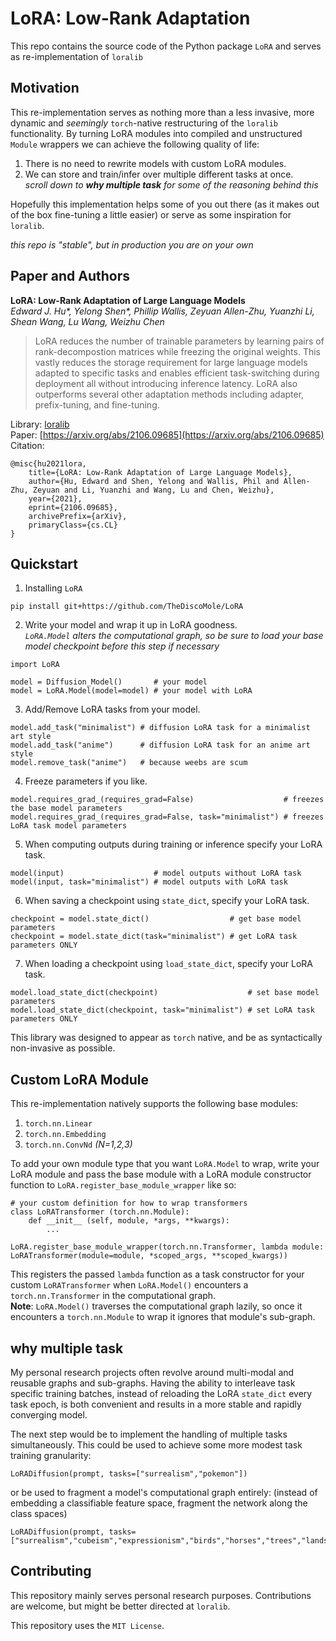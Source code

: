 # LoRA: Low-Rank Adaptation

This repo contains the source code of the Python package `LoRA` and serves as re-implementation of `loralib`

## Motivation

This re-implementation serves as nothing more than a less invasive, more dynamic and *seemingly* `torch`-native restructuring of the `loralib` functionality. By turning LoRA modules into compiled and unstructured `Module` wrappers we can achieve the following quality of life:

1. There is no need to rewrite models with custom LoRA modules.
2. We can store and train/infer over multiple different tasks at once. <br>
*scroll down to **why multiple task** for some of the reasoning behind this*

Hopefully this implementation helps some of you out there (as it makes out of the box fine-tuning a little easier) or serve as some inspiration for `loralib`.

*this repo is "stable", but in production you are on your own*

## Paper and Authors

**LoRA: Low-Rank Adaptation of Large Language Models** <br>
*Edward J. Hu\*, Yelong Shen\*, Phillip Wallis, Zeyuan Allen-Zhu, Yuanzhi Li, Shean Wang, Lu Wang, Weizhu Chen* <br>

>LoRA reduces the number of trainable parameters by learning pairs of rank-decompostion matrices while freezing the original weights.
This vastly reduces the storage requirement for large language models adapted to specific tasks and enables efficient task-switching during deployment all without introducing inference latency.
LoRA also outperforms several other adaptation methods including adapter, prefix-tuning, and fine-tuning.

Library: [loralib](https://github.com/microsoft/LoRA)<br>
Paper: [https://arxiv.org/abs/2106.09685](https://arxiv.org/abs/2106.09685) <br>
Citation: <br>
```
@misc{hu2021lora,
    title={LoRA: Low-Rank Adaptation of Large Language Models},
    author={Hu, Edward and Shen, Yelong and Wallis, Phil and Allen-Zhu, Zeyuan and Li, Yuanzhi and Wang, Lu and Chen, Weizhu},
    year={2021},
    eprint={2106.09685},
    archivePrefix={arXiv},
    primaryClass={cs.CL}
}
```

## Quickstart

1. Installing `LoRA`
```
pip install git+https://github.com/TheDiscoMole/LoRA
```

2. Write your model and wrap it up in LoRA goodness. <br>
*`LoRA.Model` alters the computational graph, so be sure to load your base model checkpoint before this step if necessary*
```
import LoRA

model = Diffusion_Model()       # your model
model = LoRA.Model(model=model) # your model with LoRA
```

3. Add/Remove LoRA tasks from your model.
```
model.add_task("minimalist") # diffusion LoRA task for a minimalist art style
model.add_task("anime")      # diffusion LoRA task for an anime art style
model.remove_task("anime")   # because weebs are scum
```

4. Freeze parameters if you like.
```
model.requires_grad_(requires_grad=False)                    # freezes the base model parameters
model.requires_grad_(requires_grad=False, task="minimalist") # freezes LoRA task model parameters
```

5. When computing outputs during training or inference specify your LoRA task.
```
model(input)                    # model outputs without LoRA task
model(input, task="minimalist") # model outputs with LoRA task
```

6. When saving a checkpoint using `state_dict`, specify your LoRA task.
```
checkpoint = model.state_dict()                  # get base model parameters
checkpoint = model.state_dict(task="minimalist") # get LoRA task parameters ONLY
```

7. When loading a checkpoint using `load_state_dict`, specify your LoRA task.
```
model.load_state_dict(checkpoint)                    # set base model parameters
model.load_state_dict(checkpoint, task="minimalist") # set LoRA task parameters ONLY
```

This library was designed to appear as `torch` native, and be as syntactically non-invasive as possible.

## Custom LoRA Module

This re-implementation natively supports the following base modules:

1. `torch.nn.Linear`
2. `torch.nn.Embedding`
3. `torch.nn.ConvNd` *(N=1,2,3)*

To add your own module type that you want `LoRA.Model` to wrap, write your LoRA module and pass the base module with a LoRA module constructor function to `LoRA.register_base_module_wrapper` like so:
```
# your custom definition for how to wrap transformers
class LoRATransformer (torch.nn.Module):
	def __init__ (self, module, *args, **kwargs):
        ...

LoRA.register_base_module_wrapper(torch.nn.Transformer, lambda module: LoRATransformer(module=module, *scoped_args, **scoped_kwargs))
```

This registers the passed `lambda` function as a task constructor for your custom `LoRATransformer` when `LoRA.Model()` encounters a `torch.nn.Transformer` in the computational graph.<br>
**Note**: `LoRA.Model()` traverses the computational graph lazily, so once it encounters a `torch.nn.Module` to wrap it ignores that module's sub-graph.

## why multiple task

My personal research projects often revolve around multi-modal and reusable graphs and sub-graphs. Having the ability to interleave task specific training batches, instead of reloading the LoRA `state_dict` every task epoch, is both convenient and results in a more stable and rapidly converging model.

The next step would be to implement the handling of multiple tasks simultaneously. This could be used to achieve some more modest task training granularity:
```
LoRADiffusion(prompt, tasks=["surrealism","pokemon"])
```

or be used to fragment a model's computational graph entirely: (instead of embedding a classifiable feature space, fragment the network along the class spaces)
```
LoRADiffusion(prompt, tasks=["surrealism","cubeism","expressionism","birds","horses","trees","landscape"])
```
## Contributing

This repository mainly serves personal research purposes. Contributions are welcome, but might be better directed at `loralib`.

This repository uses the `MIT License`.
